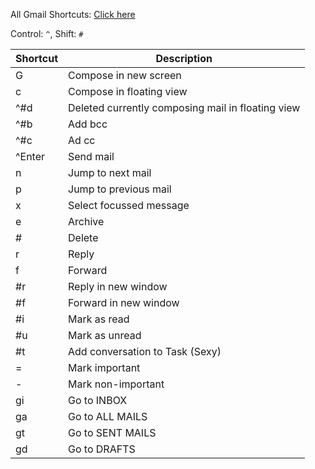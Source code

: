 All Gmail Shortcuts: [Click here](https://support.google.com/mail/answer/6594)

Control: `^`, Shift: `#`

| Shortcut    | Description |
| ----------- | ----------- |
|G   | Compose in new screen
|c   | Compose in floating view
|^#d | Deleted currently composing mail in floating view
|^#b | Add bcc
|^#c | Ad cc
|^Enter| Send mail
|n  | Jump to next mail
|p  | Jump to previous mail
|x  | Select focussed message
|e  | Archive
|#  | Delete
|r  | Reply
|f  | Forward
|#r | Reply in new window
|#f | Forward in new window
|#i | Mark as read
|#u | Mark as unread
|#t | Add conversation to Task (Sexy)
|=  | Mark important
|-  | Mark non-important
|gi | Go to INBOX
|ga | Go to ALL MAILS
|gt | Go to SENT MAILS
|gd | Go to DRAFTS
